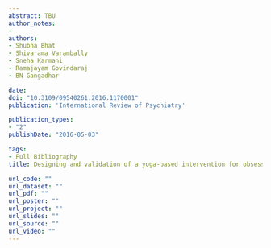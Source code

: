 ```yaml
---
abstract: TBU
author_notes:
- 
authors:
- Shubha Bhat
- Shivarama Varambally
- Sneha Karmani
- Ramajayam Govindaraj
- BN Gangadhar

date: 
doi: "10.3109/09540261.2016.1170001"
publication: 'International Review of Psychiatry'

publication_types:
- "2"
publishDate: "2016-05-03" 

tags:
- Full Bibliography
title: Designing and validation of a yoga-based intervention for obsessive compulsive disorder

url_code: ""
url_dataset: ""
url_pdf: ""
url_poster: ""
url_project: ""
url_slides: ""
url_source: ""
url_video: ""
---
```

